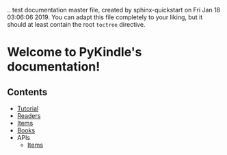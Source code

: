 .. test documentation master file, created by
   sphinx-quickstart on Fri Jan 18 03:06:06 2019.
   You can adapt this file completely to your liking, but it should at least
   contain the root `toctree` directive.

# Welcome to PyKindle's documentation!

## Contents

* [Tutorial](tutorial.md)
* [Readers](readers.md)
* [Items](items.md)
* [Books](books.md)
* APIs
    * [Items](apis/items.md)

